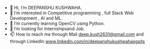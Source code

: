 - 👋 Hi, I’m DEEPANSHU KUSHWAHA.
- 👀 I’m interested in Competitive programming , full Stack Web Development , AI and ML.
- 🌱 I’m currently learning OpenCV using Python.
- 💞️ I’m looking for Internshipsand Job. 
- 📫 How to reach me through Mail deep.kush2631@gmail.com and through LinkedIn www.linkedin.com/in/deepanshukushwahasgsits


<!---
Deep2631/Deep2631 is a ✨ special ✨ repository because its `README.md` (this file) appears on your GitHub profile.
You can click the Preview link to take a look at your changes.
--->
